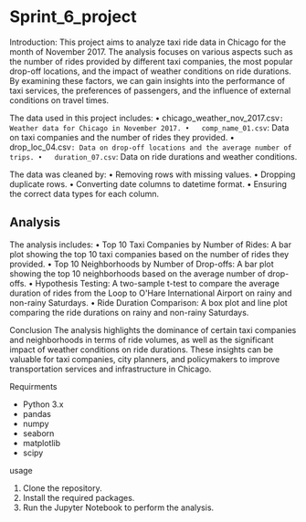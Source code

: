 # Sprint_6_project
Introduction:
This project aims to analyze taxi ride data in Chicago for the month of November 2017. The analysis focuses on various aspects such as the number of rides provided by different taxi companies, the most popular drop-off locations, and the impact of weather conditions on ride durations. By examining these factors, we can gain insights into the performance of taxi services, the preferences of passengers, and the influence of external conditions on travel times.

The data used in this project includes:
•	chicago_weather_nov_2017.csv`: Weather data for Chicago in November 2017.
•	comp_name_01.csv`: Data on taxi companies and the number of rides they provided.
•	drop_loc_04.csv`: Data on drop-off locations and the average number of trips.
•	duration_07.csv`: Data on ride durations and weather conditions.

The data was cleaned by:
•	Removing rows with missing values.
•	Dropping duplicate rows.
•	Converting date columns to datetime format.
•	Ensuring the correct data types for each column.


## Analysis
The analysis includes:
•	Top 10 Taxi Companies by Number of Rides: A bar plot showing the top 10 taxi companies based on the number of rides they provided.
•	Top 10 Neighborhoods by Number of Drop-offs: A bar plot showing the top 10 neighborhoods based on the average number of drop-offs.
•	Hypothesis Testing: A two-sample t-test to compare the average duration of rides from the Loop to O'Hare International Airport on rainy and non-rainy Saturdays.
•	Ride Duration Comparison: A box plot and line plot comparing the ride durations on rainy and non-rainy Saturdays.


Conclusion
The analysis highlights the dominance of certain taxi companies and neighborhoods in terms of ride volumes, as well as the significant impact of weather conditions on ride durations. These insights can be valuable for taxi companies, city planners, and policymakers to improve transportation services and infrastructure in Chicago.

Requirments
- Python 3.x
- pandas
- numpy
- seaborn
- matplotlib
- scipy

usage
1. Clone the repository.
2. Install the required packages.
3. Run the Jupyter Notebook to perform the analysis.
